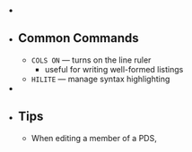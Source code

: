 -
- ## Common Commands
	- `COLS ON` — turns on the line ruler
		- useful for writing well-formed listings
	- `HILITE` — manage syntax highlighting
-
- ## Tips
	- When editing a member of a PDS,